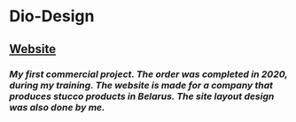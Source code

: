 # Dio-Design
## [Website](https://savitskicosta.github.io/MyProject_DioDesign/)
### *My first commercial project. The order was completed in 2020, during my training. The website is made for a company that produces stucco products in Belarus. The site layout design was also done by me.*
